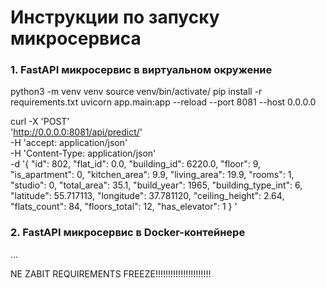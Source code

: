 # Инструкции по запуску микросервиса

### 1. FastAPI микросервис в виртуальном окружение

python3 -m venv venv
source venv/bin/activate/
pip install -r requirements.txt
uvicorn app.main:app --reload --port 8081 --host 0.0.0.0

curl -X 'POST' \
  'http://0.0.0.0:8081/api/predict/' \
  -H 'accept: application/json' \
  -H 'Content-Type: application/json' \
  -d '{
  "id": 802,
  "flat_id": 0.0,
  "building_id": 6220.0,
  "floor": 9,
  "is_apartment": 0,
  "kitchen_area": 9.9,
  "living_area": 19.9,
  "rooms": 1,
  "studio": 0,
  "total_area": 35.1,
  "build_year": 1965,
  "building_type_int": 6,
  "latitude": 55.717113,
  "longitude": 37.781120,
  "ceiling_height": 2.64,
  "flats_count": 84,
  "floors_total": 12,
  "has_elevator": 1
}
'

### 2. FastAPI микросервис в Docker-контейнере
...


NE ZABIT REQUIREMENTS FREEZE!!!!!!!!!!!!!!!!!!!!!!